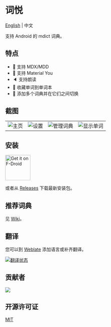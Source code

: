 # 词悦

[English](./README.md) | 中文

支持 Android 的 mdict 词典。

## 特点

* 📄 支持 MDX/MDD
* 🎨 支持 Material You
* 🔈 支持朗读
* 🔖 收藏单词到单词本
* 📙 添加多个词典并在它们之间切换

## 截图

|||||
|--|--|--|--|
| <img alt="主页" src="https://github.com/user-attachments/assets/b0ec822d-d975-49c8-a82b-37e91ca04156"> | <img alt="设置" src="https://github.com/user-attachments/assets/20a3f347-b9c5-4cfd-8d1e-f9d9090a90e4"> | <img alt="管理词典" src="https://github.com/user-attachments/assets/d8b904b6-9ed1-40db-93fd-ddc99d18459e"> | <img alt="显示单词" src="https://github.com/user-attachments/assets/6de46e3e-c032-4c7b-9dfc-fd11b70cff52"> |

## 安装

[<img src="https://fdroid.gitlab.io/artwork/badge/get-it-on.png"
     alt="Get it on F-Droid"
     height="80">](https://f-droid.org/packages/org.eu.mumulhl.ciyue/)

或者从 [Releases](https://github.com/mumu-lhl/Ciyue/releases/latest) 下载最新安装包。

## 推荐词典

见 [Wiki](https://github.com/mumu-lhl/Ciyue/wiki#recommended-dictionaries)。

## 翻译

您可以到 [Weblate](https://hosted.weblate.org/engage/ciyue/) 添加语言或补齐翻译。

<a href="https://hosted.weblate.org/engage/ciyue/">
<img src="https://hosted.weblate.org/widget/ciyue/app/multi-auto.svg" alt="翻译状态" />
</a>

## 贡献者

<a href="https://github.com/mumu-lhl/Ciyue/graphs/contributors">
  <img src="https://contrib.rocks/image?repo=mumu-lhl/Ciyue" />
</a>

## 开源许可证

[MIT](./LICENSE)
